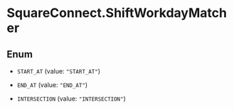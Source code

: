 # SquareConnect.ShiftWorkdayMatcher

## Enum


* `START_AT` (value: `"START_AT"`)

* `END_AT` (value: `"END_AT"`)

* `INTERSECTION` (value: `"INTERSECTION"`)


